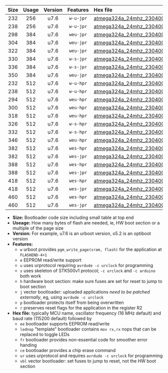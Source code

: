 |Size|Usage|Version|Features|Hex file|
|:-:|:-:|:-:|:-:|:--|
|232|256|u7.6|`w-u-jpr`|[atmega324a_24mhz_230400bps_ur_vbl.hex](https://raw.githubusercontent.com/stefanrueger/urboot/main/bootloaders/atmega324a/fcpu_24mhz/230400_bps/atmega324a_24mhz_230400bps_ur_vbl.hex)|
|238|256|u7.6|`w-u-jpr`|[atmega324a_24mhz_230400bps_lednop_ur_vbl.hex](https://raw.githubusercontent.com/stefanrueger/urboot/main/bootloaders/atmega324a/fcpu_24mhz/230400_bps/atmega324a_24mhz_230400bps_lednop_ur_vbl.hex)|
|298|384|u7.6|`weu-jpr`|[atmega324a_24mhz_230400bps_ee_ur_vbl.hex](https://raw.githubusercontent.com/stefanrueger/urboot/main/bootloaders/atmega324a/fcpu_24mhz/230400_bps/atmega324a_24mhz_230400bps_ee_ur_vbl.hex)|
|304|384|u7.6|`weu-jpr`|[atmega324a_24mhz_230400bps_ee_lednop_ur_vbl.hex](https://raw.githubusercontent.com/stefanrueger/urboot/main/bootloaders/atmega324a/fcpu_24mhz/230400_bps/atmega324a_24mhz_230400bps_ee_lednop_ur_vbl.hex)|
|322|384|u7.6|`weu-jpr`|[atmega324a_24mhz_230400bps_ee_lednop_fr_ur_vbl.hex](https://raw.githubusercontent.com/stefanrueger/urboot/main/bootloaders/atmega324a/fcpu_24mhz/230400_bps/atmega324a_24mhz_230400bps_ee_lednop_fr_ur_vbl.hex)|
|330|384|u7.6|`w-s-jpr`|[atmega324a_24mhz_230400bps_vbl.hex](https://raw.githubusercontent.com/stefanrueger/urboot/main/bootloaders/atmega324a/fcpu_24mhz/230400_bps/atmega324a_24mhz_230400bps_vbl.hex)|
|336|384|u7.6|`w-s-jpr`|[atmega324a_24mhz_230400bps_lednop_vbl.hex](https://raw.githubusercontent.com/stefanrueger/urboot/main/bootloaders/atmega324a/fcpu_24mhz/230400_bps/atmega324a_24mhz_230400bps_lednop_vbl.hex)|
|350|384|u7.6|`weu-jpr`|[atmega324a_24mhz_230400bps_ee_lednop_fr_ce_ur_vbl.hex](https://raw.githubusercontent.com/stefanrueger/urboot/main/bootloaders/atmega324a/fcpu_24mhz/230400_bps/atmega324a_24mhz_230400bps_ee_lednop_fr_ce_ur_vbl.hex)|
|232|512|u7.6|`w-u-hpr`|[atmega324a_24mhz_230400bps_ur.hex](https://raw.githubusercontent.com/stefanrueger/urboot/main/bootloaders/atmega324a/fcpu_24mhz/230400_bps/atmega324a_24mhz_230400bps_ur.hex)|
|238|512|u7.6|`w-u-hpr`|[atmega324a_24mhz_230400bps_lednop_ur.hex](https://raw.githubusercontent.com/stefanrueger/urboot/main/bootloaders/atmega324a/fcpu_24mhz/230400_bps/atmega324a_24mhz_230400bps_lednop_ur.hex)|
|294|512|u7.6|`weu-hpr`|[atmega324a_24mhz_230400bps_ee_ur.hex](https://raw.githubusercontent.com/stefanrueger/urboot/main/bootloaders/atmega324a/fcpu_24mhz/230400_bps/atmega324a_24mhz_230400bps_ee_ur.hex)|
|300|512|u7.6|`weu-hpr`|[atmega324a_24mhz_230400bps_ee_lednop_ur.hex](https://raw.githubusercontent.com/stefanrueger/urboot/main/bootloaders/atmega324a/fcpu_24mhz/230400_bps/atmega324a_24mhz_230400bps_ee_lednop_ur.hex)|
|318|512|u7.6|`weu-hpr`|[atmega324a_24mhz_230400bps_ee_lednop_fr_ur.hex](https://raw.githubusercontent.com/stefanrueger/urboot/main/bootloaders/atmega324a/fcpu_24mhz/230400_bps/atmega324a_24mhz_230400bps_ee_lednop_fr_ur.hex)|
|326|512|u7.6|`w-s-hpr`|[atmega324a_24mhz_230400bps.hex](https://raw.githubusercontent.com/stefanrueger/urboot/main/bootloaders/atmega324a/fcpu_24mhz/230400_bps/atmega324a_24mhz_230400bps.hex)|
|332|512|u7.6|`w-s-hpr`|[atmega324a_24mhz_230400bps_lednop.hex](https://raw.githubusercontent.com/stefanrueger/urboot/main/bootloaders/atmega324a/fcpu_24mhz/230400_bps/atmega324a_24mhz_230400bps_lednop.hex)|
|346|512|u7.6|`weu-hpr`|[atmega324a_24mhz_230400bps_ee_lednop_fr_ce_ur.hex](https://raw.githubusercontent.com/stefanrueger/urboot/main/bootloaders/atmega324a/fcpu_24mhz/230400_bps/atmega324a_24mhz_230400bps_ee_lednop_fr_ce_ur.hex)|
|382|512|u7.6|`wes-hpr`|[atmega324a_24mhz_230400bps_ee.hex](https://raw.githubusercontent.com/stefanrueger/urboot/main/bootloaders/atmega324a/fcpu_24mhz/230400_bps/atmega324a_24mhz_230400bps_ee.hex)|
|382|512|u7.6|`wes-jpr`|[atmega324a_24mhz_230400bps_ee_vbl.hex](https://raw.githubusercontent.com/stefanrueger/urboot/main/bootloaders/atmega324a/fcpu_24mhz/230400_bps/atmega324a_24mhz_230400bps_ee_vbl.hex)|
|388|512|u7.6|`wes-hpr`|[atmega324a_24mhz_230400bps_ee_lednop.hex](https://raw.githubusercontent.com/stefanrueger/urboot/main/bootloaders/atmega324a/fcpu_24mhz/230400_bps/atmega324a_24mhz_230400bps_ee_lednop.hex)|
|388|512|u7.6|`wes-jpr`|[atmega324a_24mhz_230400bps_ee_lednop_vbl.hex](https://raw.githubusercontent.com/stefanrueger/urboot/main/bootloaders/atmega324a/fcpu_24mhz/230400_bps/atmega324a_24mhz_230400bps_ee_lednop_vbl.hex)|
|418|512|u7.6|`wes-hpr`|[atmega324a_24mhz_230400bps_ee_lednop_fr.hex](https://raw.githubusercontent.com/stefanrueger/urboot/main/bootloaders/atmega324a/fcpu_24mhz/230400_bps/atmega324a_24mhz_230400bps_ee_lednop_fr.hex)|
|418|512|u7.6|`wes-jpr`|[atmega324a_24mhz_230400bps_ee_lednop_fr_vbl.hex](https://raw.githubusercontent.com/stefanrueger/urboot/main/bootloaders/atmega324a/fcpu_24mhz/230400_bps/atmega324a_24mhz_230400bps_ee_lednop_fr_vbl.hex)|
|460|512|u7.6|`wes-hpr`|[atmega324a_24mhz_230400bps_ee_lednop_fr_ce.hex](https://raw.githubusercontent.com/stefanrueger/urboot/main/bootloaders/atmega324a/fcpu_24mhz/230400_bps/atmega324a_24mhz_230400bps_ee_lednop_fr_ce.hex)|
|460|512|u7.6|`wes-jpr`|[atmega324a_24mhz_230400bps_ee_lednop_fr_ce_vbl.hex](https://raw.githubusercontent.com/stefanrueger/urboot/main/bootloaders/atmega324a/fcpu_24mhz/230400_bps/atmega324a_24mhz_230400bps_ee_lednop_fr_ce_vbl.hex)|

- **Size:** Bootloader code size including small table at top end
- **Useage:** How many bytes of flash are needed, ie, HW boot section or a multiple of the page size
- **Version:** For example, u7.6 is an urboot version, o5.2 is an optiboot version
- **Features:**
  + `w` urboot provides `pgm_write_page(sram, flash)` for the application at `FLASHEND-4+1`
  + `e` EEPROM read/write support
  + `u` uses urprotocol requiring `avrdude -c urclock` for programming
  + `s` uses skeleton of STK500v1 protocol; `-c urclock` and `-c arduino` both work
  + `h` hardware boot section: make sure fuses are set for reset to jump to boot section
  + `j` vector bootloader: uploaded applications *need to be patched externally*, eg, using `avrdude -c urclock`
  + `p` bootloader protects itself from being overwritten
  + `r` preserves reset flags for the application in the register R2
- **Hex file:** typically MCU name, oscillator frequency (16 MHz default) and baud rate (115200 default) followed by
  + `ee` bootloader supports EEPROM read/write
  + `lednop` "template" bootloader contains `mov rx,rx` nops that can be replaced to toggle LEDs
  + `fr` bootloader provides non-essential code for smoother error handing
  + `ce` bootloader provides a chip erase command
  + `ur` uses urprotocol and requires `avrdude -c urclock` for programming
  + `vbl` vector bootloader: set fuses to jump to reset, not the HW boot section
